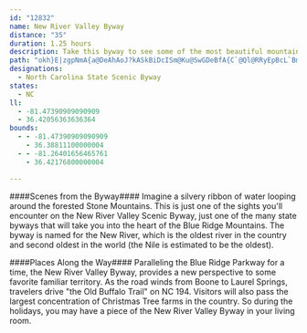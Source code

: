 ```yaml
---
id: "12832"
name: New River Valley Byway
distance: "35"
duration: 1.25 hours
description: Take this byway to see some of the most beautiful mountain scenery and the largest concentration of Christmas tree farms in the state.
path: "okh}E|zgpNmA{a@DeAhAoJ?kASkBiDcISm@Ku@SwGDeBfA{C`@Ql@RRyEpBcL`BmObC}LhAmH?kAm@{DKsCNyCNaBx@sEh@yDNuEDcGJmA`@uAbDaJnHmLr@aAhKeKtDmFnIqHdFgGl@}AXgBDsHL_BnCcMDy@EmEHg@Xy@hAiAlVwPn@YxBS`G^bCC~DSzGPx@E~@SbAe@zAsBlAyB|EwD|BoDr@s@xDsB~@s@hAkAlBaCxDmGBs@WkBk@{BiAkDwCaGkA{C}CsNc@yC_A{DS_@u@g@wDoAeBM{DJyAQcEuB[]]u@KqAPsAjHmMXgBCuA[oAi@{@iEkC}@_AuJwNu@{BOyACqBbCsa@AyEs@mCm@y@_CwBo@aAUw@Iu@_@mH?eDMm@u@aA}DsBs@wAK{AHeAZ_Ad@q@hA{@lAmApDgGlK{MhDgFf@_ATkB^aONgAl@sAhAy@zKyB|JgDrAaAh@}@bBmE~BqCbFoDfA_@nAEbAQ^Sj@u@l@_BJy@Ay@s@eBK{@Fq@fAmENgAHkB?mLNgBh@sC|FwSZeCBsAEyBOsAs@aC]w@eBaCqJaI_BgBi@}A}@{Fc@eB{@sB}DuGsAeDOaDByBhAuJ~Cc\\dAoNU{FmFkz@UkBm@mCm[oz@oBuG}EoT}@aDo@mAqD}DkAaBcUsg@wE}Ls@eDO_Bs@oUU_Bu@yB}AgB_Ag@y@YqKkAsEMcB]}@g@_Ay@e@q@qEwLyEgG]q@YkAKy@?gBZiFN}GKuD]yCq@aEqAaEoBgI_A_CmG_J_@{AIyBHs@z@_CzDuHdC_E|AkAx@YdB[v@]nEiE`E{CjAy@r@S"
designations:
  - North Carolina State Scenic Byway
states:
  - NC
ll:
  - -81.47390909090909
  - 36.42056363636364
bounds:
  - - -81.47390909090909
    - 36.38811100000004
  - - -81.26401656465761
    - 36.42176800000004

---
```


####Scenes from the Byway#### Imagine a silvery ribbon of water looping around the forested Stone Mountains. This is just one of the sights you'll encounter on the New River Valley Scenic Byway, just one of the many state byways that will take you into the heart of the Blue Ridge Mountains. The byway is named for the New River, which is the oldest river in the country and second oldest in the world (the Nile is estimated to be the oldest).

####Places Along the Way#### Paralleling the Blue Ridge Parkway for a time, the New River Valley Byway, provides a new perspective to some favorite familiar territory. As the road winds from Boone to Laurel Springs, travelers drive "the Old Buffalo Trail" on NC 194. Visitors will also pass the largest concentration of Christmas Tree farms in the country. So during the holidays, you may have a piece of the New River Valley Byway in your living room.
